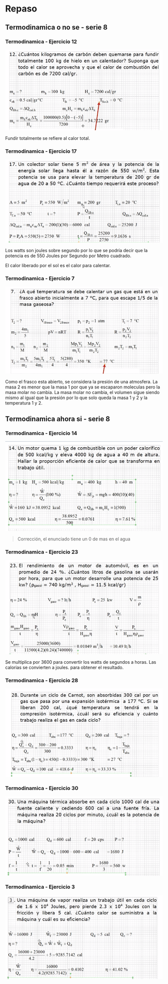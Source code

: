 # Repaso

## Termodinamica o no se - serie 8

### Termodinamica - Ejercicio 12

![ejercicio](./img/2022-01-18-08-13.png)

Fundir totalmente se refiere al calor total.

### Termodinamica - Ejercicio 17

![ejercicio](./img/2022-01-18-08-19.png)

Los watts son joules sobre segundo por lo que se podría decir
 que la potencia es de 550 Joules por Segundo por Metro cuadrado.

El calor liberado por el sol es el calor para calentar.

### Termodinamica - Ejercicio 7

![ejercicio](./img/2022-01-18-08-34.png)

Como el frasco esta abierto, se considera la presión de una
 atmosfera. La masa 2 es menor que la masa 1 por que ya se
 escaparon moleculas pero la masa molar no cambia. La masa
 molar no cambia, el volumen sigue siendo mismo al igual que
 la presión por lo que solo queda la masa 1 y 2 y la temperatura
 1 y 2.

## Termodinamica ahora si - serie 8

### Termodinamica - Ejercicio 14

![ejercicio](./img/2022-01-18-08-44.png)

> Corrección, el enunciado tiene un 0 de mas en el agua

### Termodinamica - Ejercicio 23

![ejercicio](./img/2022-01-18-09-01.png)

Se multiplica por 3600 para convertir los watts de segundos a horas.
 Las calorias se convierten a joules. para obtener el resultado.

### Termodinamica - Ejercicio 28

![ejercicio](./img/2022-01-18-09-14.png)

### Termodinamica - Ejercicio 30

![ejercicio](./img/2022-01-18-09-23.png)

### Termodinamica - Ejercicio 3

![ejercicio](./img/2022-01-18-09-28.png)
